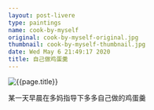 ```yaml
---
layout: post-livere
type: paintings
name: cook-by-myself
original: cook-by-myself-original.jpg
thumbnail: cook-by-myself-thumbnail.jpg
date: Wed May 6 21:49:17 2020
title: 自己做鸡蛋羹
---
```


![{{page.title}}](/gallery/paintings/{{page.original}})

某一天早晨在多妈指导下多多自己做的鸡蛋羹
